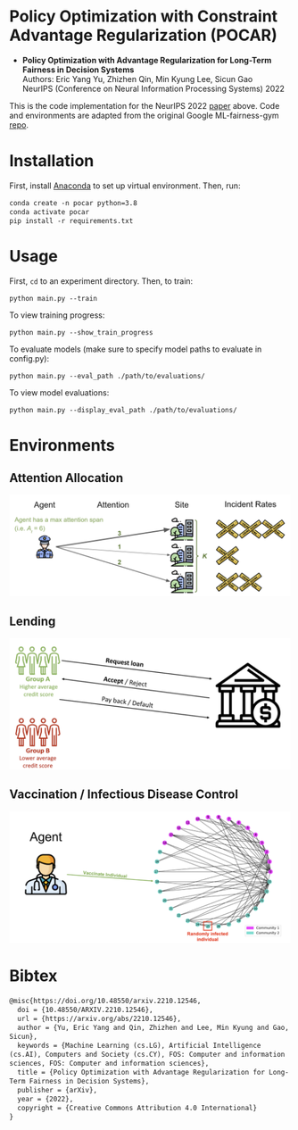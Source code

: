 # Policy Optimization with Constraint Advantage Regularization (POCAR)

- **Policy Optimization with Advantage Regularization for Long-Term Fairness in Decision Systems** \
Authors: Eric Yang Yu, Zhizhen Qin, Min Kyung Lee, Sicun Gao \
NeurIPS (Conference on Neural Information Processing Systems) 2022

This is the code implementation for the NeurIPS 2022 [paper](https://arxiv.org/abs/2210.12546) above. 
Code and environments are adapted from the original Google ML-fairness-gym [repo](https://github.com/google/ml-fairness-gym).

# Installation
First, install [Anaconda](https://docs.anaconda.com/anaconda/install/) to set up virtual environment. Then, run:
```
conda create -n pocar python=3.8
conda activate pocar
pip install -r requirements.txt
```

# Usage
First, `cd` to an experiment directory. Then, to train:
```
python main.py --train
```

To view training progress:
```
python main.py --show_train_progress
```

To evaluate models (make sure to specify model paths to evaluate in config.py):
```
python main.py --eval_path ./path/to/evaluations/
```

To view model evaluations:
```
python main.py --display_eval_path ./path/to/evaluations/
```


# Environments
## Attention Allocation
![](images/aa_env.png)

## Lending
![](images/l_env.png)

## Vaccination / Infectious Disease Control
![](images/v_env.png)

# Bibtex
```
@misc{https://doi.org/10.48550/arxiv.2210.12546,
  doi = {10.48550/ARXIV.2210.12546},
  url = {https://arxiv.org/abs/2210.12546},
  author = {Yu, Eric Yang and Qin, Zhizhen and Lee, Min Kyung and Gao, Sicun},
  keywords = {Machine Learning (cs.LG), Artificial Intelligence (cs.AI), Computers and Society (cs.CY), FOS: Computer and information sciences, FOS: Computer and information sciences},
  title = {Policy Optimization with Advantage Regularization for Long-Term Fairness in Decision Systems},
  publisher = {arXiv},
  year = {2022},
  copyright = {Creative Commons Attribution 4.0 International}
}
```